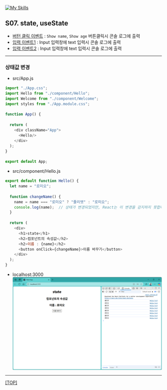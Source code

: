 [![My Skills](https://skillicons.dev/icons?heiht="10"&i=nodejs,vscode,js,react&theme=light)](readme.md)

## S07. state, useState
- [버턴 클릭 이벤트](#버턴-클릭-이벤트) : `Show name`, `Show age` 버튼클릭시 콘솔 로그에 출력
- [입력 이벤트1](#입력-이벤트1) : Input 입력창에 text 입력시 콘솔 로그에 출력
- [입력 이벤트2](#입력-이벤트2) : Input 입력창에 text 입력시 콘솔 로그에 출력

---

### 상태값 변경

- src/App.js
```js
import "./App.css";
import Hello from "./component/Hello";
import Welcome from "./component/Welcome";
import styles from "./App.module.css";

function App() {

  return (
    <div className="App">
      <Hello/>
    </div>
  );
}

export default App;

```

- src/component/Hello.js
```js
export default function Hello() {
  let name = "로미오";

  function changeName() {
    name = name === "로미오" ? "쥴리엣" : "로미오";
    console.log(name);  // 상태가 변경되었지만, React는 이 변경을 감지하지 못합니다.
  }

  return (
    <div>
      <h1>state</h1>
      <h2>컴포넌트의 속성값</h2>
      <h2>이름 : {name}</h2>
      <button onClick={changeName}>이름 바꾸기</button>
    </div>
  );
}

```

- localhost:3000
![화면](./images/s07_state_01.png)

---
[[TOP]](#s07-state-usestate)
<br/>

